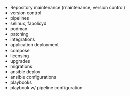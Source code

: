 * Repository maintenance (maintenance, version control)
* version control
* pipelines
* selinux, fapolicyd
* podman
* patching
* integrations
* application deployment
* compose
* licensing
* upgrades
* migrations
* ansible deploy
* ansible configurations
* playbooks
* playbook w/ pipeline configuration
